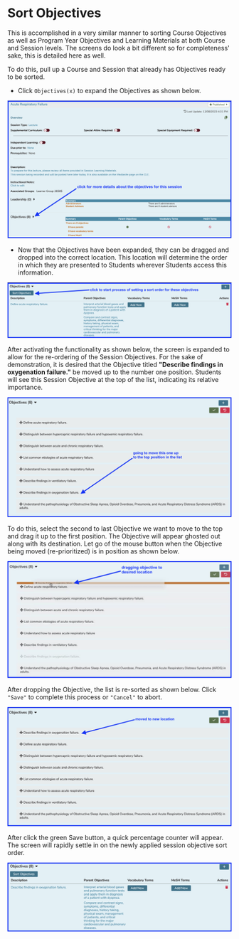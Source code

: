 # Sort Objectives

This is accomplished in a very similar manner to sorting Course Objectives as well as Program Year Objectives and Learning Materials at both Course and Session levels. The screens do look a bit different so for completeness' sake, this is detailed here as well.

To do this, pull up a Course and Session that already has Objectives ready to be sorted.

* Click `Objectives(x)` to expand the Objectives as shown below.

![Expand the list](../../images/sort_session_objectives/click_for_details.png)

* Now that the Objectives have been expanded, they can be dragged and dropped into the correct location. This location will determine the order in which they are presented to Students wherever Students access this information.

![Click to activate Sort functionality](../../images/sort_session_objectives/click_to_sort.png)

After activating the functionality as shown below, the screen is expanded to allow for the re-ordering of the Session Objectives. For the sake of demonstration, it is desired that the Objective titled **"Describe findings in oxygenation failure."** be moved up to the number one position. Students will see this Session Objective at the top of the list, indicating its relative importance.

![list displayed](../../images/sort_session_objectives/list_displayed.png)

To do this, select the second to last Objective we want to move to the top and drag it up to the first position. The Objective will appear ghosted out along with its destination. Let go of the mouse button when the Objective being moved (re-prioritized) is in position as shown below.

![moving objective](../../images/sort_session_objectives/moving_objective.png)

After dropping the Objective, the list is re-sorted as shown below. Click `"Save"` to complete this process or `"Cancel"` to abort.

![updated sort order](../../images/sort_session_objectives/updated_sort_order.png)

After click the green Save button, a quick percentage counter will appear. The screen will rapidly settle in on the newly applied session objective sort order. 

![top of list shown after update](../../images/sort_session_objectives/after_update.png)

